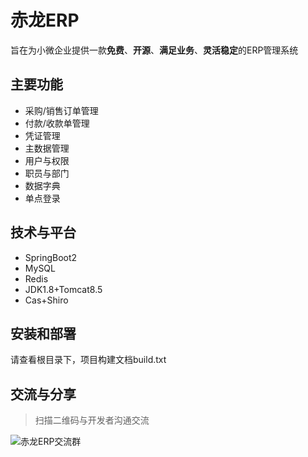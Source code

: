 # 赤龙ERP

旨在为小微企业提供一款**免费**、**开源**、**满足业务**、**灵活稳定**的ERP管理系统

## 主要功能

- 采购/销售订单管理
- 付款/收款单管理
- 凭证管理
- 主数据管理
- 用户与权限
- 职员与部门
- 数据字典
- 单点登录

## 技术与平台

- SpringBoot2
- MySQL
- Redis
- JDK1.8+Tomcat8.5
- Cas+Shiro

## 安装和部署

请查看根目录下，项目构建文档build.txt

## 交流与分享

> 扫描二维码与开发者沟通交流

![赤龙ERP交流群](https://gitee.com/redragon/redragon-erp/blob/master/redragon.png "赤龙ERP交流群")


